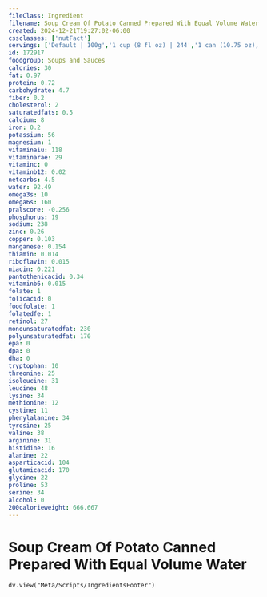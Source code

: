```yaml
---
fileClass: Ingredient
filename: Soup Cream Of Potato Canned Prepared With Equal Volume Water
created: 2024-12-21T19:27:02-06:00
cssclasses: ['nutFact']
servings: ['Default | 100g','1 cup (8 fl oz) | 244','1 can (10.75 oz), prepared | 593']
id: 172917
foodgroup: Soups and Sauces
calories: 30
fat: 0.97
protein: 0.72
carbohydrate: 4.7
fiber: 0.2
cholesterol: 2
saturatedfats: 0.5
calcium: 8
iron: 0.2
potassium: 56
magnesium: 1
vitaminaiu: 118
vitaminarae: 29
vitaminc: 0
vitaminb12: 0.02
netcarbs: 4.5
water: 92.49
omega3s: 10
omega6s: 160
pralscore: -0.256
phosphorus: 19
sodium: 238
zinc: 0.26
copper: 0.103
manganese: 0.154
thiamin: 0.014
riboflavin: 0.015
niacin: 0.221
pantothenicacid: 0.34
vitaminb6: 0.015
folate: 1
folicacid: 0
foodfolate: 1
folatedfe: 1
retinol: 27
monounsaturatedfat: 230
polyunsaturatedfat: 170
epa: 0
dpa: 0
dha: 0
tryptophan: 10
threonine: 25
isoleucine: 31
leucine: 48
lysine: 34
methionine: 12
cystine: 11
phenylalanine: 34
tyrosine: 25
valine: 38
arginine: 31
histidine: 16
alanine: 22
asparticacid: 104
glutamicacid: 170
glycine: 22
proline: 53
serine: 34
alcohol: 0
200calorieweight: 666.667
---
```


# Soup Cream Of Potato Canned Prepared With Equal Volume Water

```dataviewjs
dv.view("Meta/Scripts/IngredientsFooter")
```